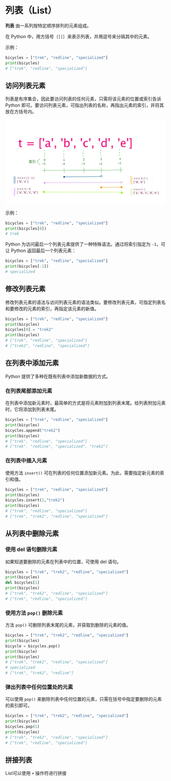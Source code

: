 <!--
 * @Github       : https://github.com/superzhc/BigData-A-Question
 * @Author       : SUPERZHC
 * @CreateDate   : 2020-12-25 17:18:27
 * @LastEditTime : 2021-02-20 17:32:22
 * @Copyright 2020 SUPERZHC
-->
# 列表（List）

**列表** 由一系列按特定顺序排列的元素组成。

在 Python 中，用方括号（`[]`）来表示列表，并用逗号来分隔其中的元素。

示例：

```py
bicycles = ["trek", "redline", "specialized"]
print(bicycles)
# ["trek", "redline", "specialized"]
```

## 访问列表元素

列表是有序集合，因此要访问列表的任何元素，只需将该元素的位置或索引告诉 Python 即可。要访问列表元素，可指出列表的名称，再指出元素的索引，并将其放在方括号内。

![列表索引](images/vscode-paste-image-20210220170270.png)

示例：

```py
bicycles = ["trek", "redline", "specialized"]
print(bicycles[0])
# trek
```

Python 为访问最后一个列表元素提供了一种特殊语法。通过将索引指定为 `-1`，可让 Python 返回最后一个列表元素：

```py
bicycles = ["trek", "redline", "specialized"]
print(bicycles[-1])
# specialized
```

## 修改列表元素

修改列表元素的语法与访问列表元素的语法类似。要修改列表元素，可指定列表名和要修改的元素的索引，再指定该元素的新值。

```py
bicycles = ["trek", "redline", "specialized"]
print(bicycles)
bicycles[0] = "trek2"
print(bicycles)
# ["trek", "redline", "specialized"]
# ["trek2", "redline", "specialized"]
```

## 在列表中添加元素

Python 提供了多种在既有列表中添加新数据的方式。

### 在列表尾部添加元素

在列表中添加新元素时，最简单的方式是将元素附加到列表末尾。给列表附加元素时，它将添加到列表末尾。

```py
bicycles = ["trek", "redline", "specialized"]
print(bicycles)
bicycles.append("trek2")
print(bicycles)
# ["trek", "redline", "specialized"]
# ["trek", "redline", "specialized", "trek2"]
```

### 在列表中插入元素

使用方法 `insert()` 可在列表的任何位置添加新元素。为此，需要指定新元素的索引和值。

```py
bicycles = ["trek", "redline", "specialized"]
print(bicycles)
bicycles.insert(1,"trek2")
print(bicycles)
# ["trek", "redline", "specialized"]
# ["trek", "trek2", "redline", "specialized"]
```

## 从列表中删除元素

### 使用 del 语句删除元素

如果知道要删除的元素在列表中的位置，可使用 del 语句。

```py
bicycles = ["trek", "trek2", "redline", "specialized"]
print(bicycles)
del bicycles[1]
print(bicycles)
# ["trek", "trek2", "redline", "specialized"]
# ["trek", "redline", "specialized"]
```

### 使用方法 `pop()` 删除元素

方法 `pop()` 可删除列表末尾的元素，并获取到删除的元素的值。

```py
bicycles = ["trek", "trek2", "redline", "specialized"]
print(bicycles)
bicycle = bicycles.pop()
print(bicycle)
print(bicycles)
# ["trek", "trek2", "redline", "specialized"]
# specialized
# ["trek", "trek2", "redline"]
```

### 弹出列表中任何位置处的元素

可以使用 `pop()` 来删除列表中任何位置的元素，只需在括号中指定要删除的元素的索引即可。

```py
bicycles = ["trek", "trek2", "redline", "specialized"]
print(bicycles)
bicycles.pop(1)
print(bicycles)
# ["trek", "trek2", "redline", "specialized"]
# ["trek", "redline", "specialized"]
```

## 拼接列表

List可以使用 `+` 操作符进行拼接